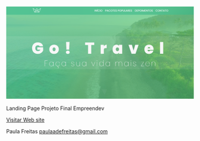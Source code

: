 ![template screen](./gotravel.png)

Landing Page Projeto Final Empreendev 

[Visitar Web site](https://gotravel.israelcena.com.br/)

Paula Freitas
paulaadefreitas@gmail.com
